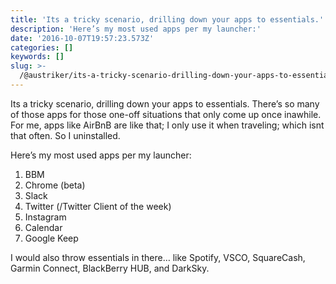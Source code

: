 ```yaml
---
title: 'Its a tricky scenario, drilling down your apps to essentials.'
description: 'Here’s my most used apps per my launcher:'
date: '2016-10-07T19:57:23.573Z'
categories: []
keywords: []
slug: >-
  /@austriker/its-a-tricky-scenario-drilling-down-your-apps-to-essentials-e3a9bb2c17ce
---
```


Its a tricky scenario, drilling down your apps to essentials. There’s so many of those apps for those one-off situations that only come up once inawhile. For me, apps like AirBnB are like that; I only use it when traveling; which isnt that often. So I uninstalled.

Here’s my most used apps per my launcher:

1.  BBM
2.  Chrome (beta)
3.  Slack
4.  Twitter (/Twitter Client of the week)
5.  Instagram
6.  Calendar
7.  Google Keep

I would also throw essentials in there… like Spotify, VSCO, SquareCash, Garmin Connect, BlackBerry HUB, and DarkSky.